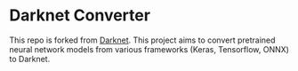 # Darknet Converter

This repo is forked from [Darknet](https://github.com/pjreddie/darknet).
This project aims to convert pretrained neural network models from various frameworks (Keras, Tensorflow, ONNX) to Darknet.